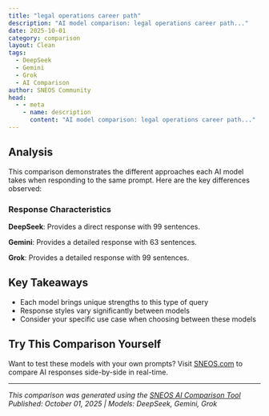 ```yaml
---
title: "legal operations career path"
description: "AI model comparison: legal operations career path..."
date: 2025-10-01
category: comparison
layout: Clean
tags:
  - DeepSeek
  - Gemini
  - Grok
  - AI Comparison
author: SNEOS Community
head:
  - - meta
    - name: description
      content: "AI model comparison: legal operations career path..."
---
```


<ChatComparison
  title="legal operations career path"
  prompt="legal operations career path"
  :responses='{"DeepSeek": "Of course. The legal operations (Legal Ops) career path is one of the most dynamic and in-demand in the modern legal industry. It\u0027s a field that blends business, technology, and law to make legal departments more efficient, data-driven, and strategic.\n\nHere is a comprehensive guide to the Legal Ops career path, from entry-level to leadership.\n\n### What is Legal Operations?\nLegal Operations is a multi-disciplinary function that optimizes the business of law within a corporate legal department. It\u0027s about applying business and management principles to legal practice. The core areas, often defined by the **CLOC (Corporate Legal Operations Consortium) Core 12**, include:\n\n1. **Business Intelligence** (Reporting \u0026 Analytics)\n2. **Financial Management** (Budgeting, E-billing, Vendor Management)\n3. **Technology \u0026 Process Improvement**\n4. **Vendor Management** (Outside Counsel \u0026 Alternative Legal Service Providers)\n5. **Knowledge Management**\n6. **Project \u0026 Program Management**\n7. **Training \u0026 Development**\n8. **Strategic Planning**\n9. **Information Governance \u0026 Records Management**\n10. **Service Delivery Models** (Insourcing/Outsourcing)\n11. **Data Analytics**\n12. **Litigation Support \u0026 E-Discovery**\n\n---\n\n### The Legal Operations Career Ladder\n\n#### Level 1: Entry-Level / Specialist / Coordinator\nThis is the gateway into the profession. Roles are often focused on a specific area of Legal Ops.\n\n* **Sample Titles:** Legal Operations Specialist, Legal Operations Coordinator, E-billing Analyst, Legal Technology Analyst, Vendor Management Coordinator.\n* **Key Responsibilities:**\n * Processing outside counsel invoices in an e-billing system.\n * Providing basic support and training for legal tech tools (e.g., contract management, matter management).\n * Assisting with data entry and report generation.\n * Supporting the vendor onboarding process.\n * Managing the legal department\u0027s knowledge management portal.\n* **Required Skills \u0026 Background:**\n * **Education:** Bachelor\u0027s degree (Business, Finance, IT, Pre-Law are common).\n * **Skills:** Strong Excel skills, attention to detail, problem-solving, communication, ability to learn new software quickly.\n * **Experience:** 0-3 years. Internships in a law firm or corporate legal department are a huge plus.\n\n#### Level 2: Mid-Level / Manager / Analyst\nAt this level, you move from executing tasks to managing processes and small projects.\n\n* **Sample Titles:** Legal Operations Manager, Legal Operations Analyst, Senior Specialist.\n* **Key Responsibilities:**\n * Managing the e-billing system and outside counsel guidelines.\n * Running and analyzing spend reports for leadership.\n * Leading the implementation of a new, small-to-mid-sized legal technology.\n * Developing and improving legal department processes (e.g., NDA workflow, contract lifecycle).\n * Managing relationships with key vendors.\n* **Required Skills \u0026 Background:**\n * **Education:** Bachelor\u0027s degree required. A Master\u0027s (e.g., MBA) or JD can be beneficial.\n * **Skills:** Project management, data analysis, financial acumen, stakeholder management, more advanced tech proficiency.\n * **Experience:** 3-7 years in legal ops or a related field (paralegal, finance, consulting, legal tech sales/support). **Certifications like CLOC\u0027s OPC (Operations Professional Certification) or Project Management Professional (PMP) are highly valuable here.**\n\n#### Level 3: Senior-Level / Director\nThis is a strategic leadership role. You are responsible for the overall Legal Ops function and report directly to the General Counsel or a senior deputy.\n\n* **Sample Titles:** Director of Legal Operations, Head of Legal Operations.\n* **Key Responsibilities:**\n * Developing and executing the legal department\u0027s strategic roadmap.\n * Owning the legal department budget and forecasting.\n * Leading large-scale technology implementations (e.g., CLM, Matter Management).\n * Driving major initiatives like outside counsel panel reviews and AFAs (Alternative Fee Arrangements).\n * Building and managing a Legal Ops team.\n * Presenting to senior leadership and the C-suite on legal department performance.\n* **Required Skills \u0026 Background:**\n * **Education:** Bachelor\u0027s degree is a must. JD, MBA, or other advanced degree is very common.\n * **Skills:** Strategic thinking, executive presence, financial modeling, change management, team leadership, deep expertise across the CLOC Core 12.\n * **Experience:** 8\u002B years in legal ops, with a proven track record of success and team leadership.\n\n#### Level 4: Executive / Vice President\nFound in very large, mature legal departments (often in large multinational corporations).\n\n* **Sample Titles:** Vice President of Legal Operations, Chief of Legal Operations.\n* **Key Responsibilities:**\n * Overseeing a large, global Legal Ops team with multiple managers.\n * Integrating legal operations with broader business operations and corporate strategy.\n * Managing a multi-million or billion-dollar legal budget.\n * Driving innovation and transformation across the entire legal function.\n* **Required Skills \u0026 Background:** A distinguished career in legal ops leadership, with a focus on global scale, innovation, and executive-level influence.\n\n---\n\n### How to Break Into Legal Operations\n\nIf you\u0027re starting from scratch, here\u2019s a potential path:\n\n1. **Get the Foundation:** Obtain a bachelor\u0027s degree in a relevant field.\n2. **Gain Relevant Experience:**\n * **Law Firm Path:** Work as a paralegal, finance/billing analyst, or practice manager. You\u0027ll learn the \u0022business of law\u0022 from the vendor side.\n * **In-House Path:** Start as a paralegal or legal assistant in a corporate legal department and volunteer for ops-related projects (e.g., \u0022Can you help us organize our contract files in SharePoint?\u0022).\n * **Alternative Paths:** Roles in consulting, finance, project management, or legal tech sales/support provide highly transferable skills.\n3. **Network:** Join organizations like **CLOC** and **ACC (Association of Corporate Counsel)**. Attend their events (many have virtual options). Connect with Legal Ops professionals on LinkedIn.\n4. **Upskill:** Develop hard skills in data analytics (Excel, Tableau/Power BI), project management (learn Agile/Scrum), and get familiar with major legal tech platforms.\n5. **Get Certified:** Consider entry-level certifications like the **CLOC OPC** or a project management certification to validate your knowledge.\n\n### Salary Expectations (U.S. Data - Can vary widely by location, company size, and experience)\n\n* **Specialist/Coordinator:** $60,000 - $85,000\n* **Manager/Analyst:** $90,000 - $140,000\n* **Director:** $150,000 - $250,000\u002B\n* **VP/Chief:** $250,000 - $500,000\u002B\n\n### Why Choose a Career in Legal Operations?\n\n* **High Demand:** Companies are increasingly recognizing the need for this function.\n* **Strategic Impact:** You directly influence how a legal department runs and contributes to business goals.\n* **Diverse Work:** No two days are the same. You work on technology, finance, HR, and strategy.\n* **Innovation:** You are at the forefront of transforming the legal industry.\n* **Compensation:** Strong and growing salary bands.\n\nIt\u0027s a rewarding career for those who are process-oriented, tech-savvy, and enjoy solving complex business problems\u2014all without necessarily having to go to law school.", "Gemini": "The legal operations field is relatively new, but rapidly growing, offering diverse career paths for those with a mix of legal, business, and technology skills. Here\u0027s a breakdown of potential career paths within legal operations, from entry-level to senior management:\n\n**I. Entry-Level Positions:**\n\n* **Legal Operations Analyst:** This is often the starting point. Analysts assist with data analysis, reporting, invoice review, vendor management, technology implementation, and project coordination.\n\n* **Legal Operations Specialist:** Similar to an analyst, but may have a more specific focus, such as knowledge management, e-billing, or compliance.\n\n* **Paralegal (with Legal Ops Focus):** Some paralegals transition into legal ops, leveraging their legal knowledge for tasks like contract management, records management, and process improvement.\n\n* **Legal Operations Coordinator:** Supports the legal ops team with administrative tasks, scheduling, communication, and documentation.\n\n**II. Mid-Level Positions:**\n\n* **Legal Operations Manager:** Manages specific areas within legal operations, such as e-billing, vendor management, technology implementation, or project management. Responsibilities include developing and implementing strategies, managing budgets, and supervising junior staff.\n\n* **Senior Legal Operations Analyst:** Leads complex data analysis projects, develops advanced reports, and provides strategic recommendations to improve legal operations efficiency.\n\n* **Legal Project Manager:** Manages complex legal projects, such as litigation, investigations, or compliance initiatives. They are responsible for planning, executing, and monitoring projects to ensure they are completed on time and within budget.\n\n* **Legal Technology Manager:** Focuses on the selection, implementation, and management of legal technology solutions. Works closely with legal teams to identify their technology needs and implement solutions that improve efficiency and productivity.\n\n* **Knowledge Manager:** Develops and maintains a knowledge management system for the legal department, ensuring that legal professionals have access to the information they need. This role involves creating and organizing legal documents, research materials, and best practices.\n\n**III. Senior Management Positions:**\n\n* **Director of Legal Operations:** Leads the legal operations function for a company or organization. They are responsible for developing and implementing a legal operations strategy that aligns with the business goals.\n\n* **Head of Legal Operations:** Similar to a Director, but may have a broader scope of responsibility, including managing multiple legal operations functions.\n\n* **VP of Legal Operations:** A senior leadership role responsible for the overall legal operations strategy and execution. They report directly to the General Counsel and work closely with other senior leaders to ensure that the legal department is aligned with the business goals.\n\n* **Chief of Staff (Legal):** A strategic advisor to the General Counsel. They focus on operational efficiency, cross-functional communication, and implementing strategic initiatives within the legal department. Often a stepping stone to VP-level roles.\n\n**IV. Specialized Paths:**\n\n* **Legal Technology Consultant:** Works for a consulting firm or independently, advising legal departments on technology solutions, implementation strategies, and process improvements.\n\n* **Vendor Management Specialist:** Focuses on managing relationships with external legal vendors, such as law firms, e-discovery providers, and contract attorneys. They are responsible for negotiating contracts, monitoring performance, and ensuring that vendors are meeting the legal department\u0027s needs.\n\n* **Legal Operations Solutions Architect:** Designs and implements technology solutions tailored to the specific needs of legal departments. This role requires a deep understanding of legal processes and technology capabilities.\n\n**Key Skills for Legal Operations Professionals:**\n\n* **Legal Knowledge:** Understanding of legal terminology, processes, and concepts.\n* **Business Acumen:** Understanding of business strategy, finance, and operations.\n* **Project Management:** Ability to plan, execute, and monitor projects.\n* **Data Analysis:** Ability to analyze data and identify trends.\n* **Technology Skills:** Proficiency in legal technology solutions, such as e-billing, contract management, and e-discovery software.\n* **Communication Skills:** Ability to communicate effectively with legal professionals, business leaders, and technology vendors.\n* **Process Improvement:** Ability to identify and implement process improvements to improve efficiency and reduce costs.\n* **Vendor Management:** Ability to manage relationships with external legal vendors.\n* **Problem-Solving:** Ability to identify and solve complex problems.\n* **Leadership:** Ability to lead and motivate teams.\n* **Change Management:** Ability to manage and implement change within the legal department.\n* **Financial Management:** Budgeting, forecasting, and cost management skills.\n\n**Education and Certifications:**\n\n* **Bachelor\u0027s Degree:** A bachelor\u0027s degree in business administration, finance, law, or a related field is typically required for entry-level positions.\n* **Master\u0027s Degree:** A master\u0027s degree in business administration (MBA) or a law degree (JD) can be helpful for advancement.\n* **Legal Operations Certifications:** Organizations like CLOC (Corporate Legal Operations Consortium) offer certifications like the CLOC Core 12 Certification that can enhance your credentials.\n* **Project Management Certifications:** PMP (Project Management Professional) certification is highly valuable.\n* **Process Improvement Certifications:** Lean Six Sigma certifications demonstrate skills in process improvement.\n\n**Factors influencing career path:**\n\n* **Company Size and Structure:** Larger companies often have more specialized legal operations roles and a more defined career path. Smaller companies might require more versatility and offer faster advancement.\n* **Industry:** Some industries (e.g., highly regulated sectors) may have more complex legal operations needs, leading to specialized roles.\n* **Skills and Interests:** Your individual skills and interests will play a significant role in determining your career path. Are you passionate about technology, project management, data analysis, or vendor management?\n* **Networking:** Networking within the legal operations community is crucial for finding opportunities and staying up-to-date on industry trends.\n\n**How to get started:**\n\n* **Gain relevant experience:** Look for internships or entry-level positions in legal departments, law firms, or legal technology companies.\n* **Develop your skills:** Take courses or attend workshops to develop your skills in legal technology, project management, data analysis, and other areas relevant to legal operations.\n* **Network with legal operations professionals:** Attend industry events, join online forums, and connect with people in the field on LinkedIn.\n* **Highlight your skills:** Tailor your resume and cover letter to emphasize your relevant skills and experience. Use keywords that are commonly used in legal operations job descriptions.\n\nBy developing the right skills and gaining relevant experience, you can build a rewarding career in legal operations and help legal departments become more efficient, effective, and strategic.\n", "Grok": "A career in **legal operations** is a growing field that focuses on improving the efficiency, effectiveness, and value of legal services within organizations. Legal operations professionals work at the intersection of law, business, and technology, often managing processes, implementing tools, and driving strategic initiatives for legal departments or law firms. Below is an overview of the career path, key roles, skills, and steps to enter and advance in this field.\n\n---\n\n### **What is Legal Operations?**\nLegal operations (often abbreviated as \u0022Legal Ops\u0022) involves managing the business side of legal practice. This includes optimizing workflows, managing budgets, leveraging technology (like eDiscovery or contract management software), improving client service delivery, and ensuring compliance. Legal operations professionals often work in corporate in-house legal departments, law firms, or consulting roles to streamline legal processes and reduce costs.\n\n---\n\n### **Career Path in Legal Operations**\nThe career path in legal operations can vary depending on your background, skills, and goals. Here\u0027s a typical progression with associated roles:\n\n#### **1. Entry-Level Roles**\nThese roles are often a starting point for individuals entering legal operations, particularly those without a legal background.\n- **Legal Operations Coordinator/Assistant**:\n - Responsibilities: Support administrative tasks, coordinate projects, manage legal tech tools, assist with billing, and handle data entry.\n - Skills Needed: Organization, communication, basic project management, familiarity with legal processes.\n - Qualifications: Bachelor\u2019s degree (any field) or equivalent experience in a legal or administrative role.\n- **Paralegal or Legal Assistant (Transition Role)**:\n - Many paralegals transition into legal ops by taking on operational or technology-focused tasks within a legal team.\n - Skills Needed: Legal research, document management, understanding of law firm or in-house workflows.\n\n#### **2. Mid-Level Roles**\nThese roles involve more responsibility, including managing projects, implementing technology, and collaborating with legal and business teams.\n- **Legal Operations Specialist/Analyst**:\n - Responsibilities: Analyze legal department spend, manage vendor relationships, implement process improvements, and support technology adoption.\n - Skills Needed: Data analysis, project management, familiarity with legal tech (e.g., CLM software, eBilling tools), stakeholder communication.\n - Qualifications: Bachelor\u2019s degree, 2-5 years of relevant experience (legal or operations background).\n- **Legal Technology Specialist**:\n - Responsibilities: Focus on implementing and managing legal tech solutions like document automation, eDiscovery, or matter management systems.\n - Skills Needed: Technical aptitude, problem-solving, and knowledge of legal workflows.\n - Qualifications: Experience with legal software or IT, often paired with a legal or business background.\n\n#### **3. Senior-Level Roles**\nThese roles involve strategic oversight and leadership within legal operations, often reporting to the General Counsel or Chief Legal Officer.\n- **Legal Operations Manager**:\n - Responsibilities: Oversee legal department operations, manage budgets, lead process improvement initiatives, and align legal ops with business goals.\n - Skills Needed: Leadership, strategic planning, financial acumen, change management.\n - Qualifications: 5-8\u002B years of experience in legal ops or related fields, often with a JD, MBA, or equivalent.\n- **Director of Legal Operations**:\n - Responsibilities: Develop long-term legal ops strategy, manage a team of ops professionals, drive innovation through technology, and ensure efficiency across the legal function.\n - Skills Needed: Executive communication, cross-functional collaboration, deep legal tech expertise.\n - Qualifications: 8-10\u002B years of experience, advanced degree (JD/MBA often preferred), proven leadership track record.\n\n#### **4. Executive Roles**\nAt the highest level, legal operations professionals may lead the transformation of legal services across an organization.\n- **Chief Legal Operations Officer (CLOO)** or **Head of Legal Operations**:\n - Responsibilities: Serve as a strategic advisor to the General Counsel, oversee all legal ops functions, and integrate legal with broader business objectives.\n - Skills Needed: Visionary leadership, business acumen, ability to drive cultural change.\n - Qualifications: 10-15\u002B years of experience, often with a JD or MBA, and extensive industry knowledge.\n\n---\n\n### **Key Skills for a Legal Operations Career**\nTo succeed in legal operations, you\u2019ll need a mix of technical, business, and interpersonal skills:\n- **Project Management**: Ability to oversee multiple initiatives and drive process improvements (certifications like PMP or Agile can help).\n- **Data Analysis**: Proficiency with data to track metrics, manage budgets, and measure performance (tools like Excel, Tableau, or Power BI).\n- **Legal Technology**: Familiarity with tools such as contract lifecycle management (CLM), eDiscovery (e.g., Relativity), or matter management software.\n- **Financial Acumen**: Understanding of budgeting, forecasting, and cost management for legal services.\n- **Communication and Change Management**: Ability to work with lawyers, executives, and cross-functional teams to implement new processes or tools.\n- **Legal Knowledge**: While not always required, understanding legal processes, workflows, and terminology is a significant advantage (especially for those without a JD).\n\n---\n\n### **Educational Background and Certifications**\nWhile there\u2019s no single path to a legal operations career, certain qualifications can help:\n- **Bachelor\u2019s Degree**: Common fields include business administration, law, finance, or technology. Many enter from diverse backgrounds.\n- **Advanced Degrees (Optional)**:\n - **Juris Doctor (JD)**: Useful for roles requiring deep legal knowledge, but not always necessary. Many JDs transition to legal ops from traditional legal roles.\n - **MBA**: Helpful for strategic and business-focused positions, especially at senior levels.\n- **Certifications**:\n - **Certified Legal Operations Professional (CLOP)**: Offered by the Corporate Legal Operations Consortium (CLOC), this certification validates expertise in legal ops.\n - **Project Management Professional (PMP)**: Demonstrates project management skills.\n - **Six Sigma or Lean**: Focuses on process improvement methodologies.\n - **Legal Tech Certifications**: Specific certifications for tools like Relativity or CLM platforms can be beneficial.\n\n---\n\n### **How to Enter a Legal Operations Career**\n1. **Gain Relevant Experience**:\n - Start in a related role like paralegal, legal assistant, or business operations in a law firm or corporate legal department.\n - Look for administrative or coordinator positions that expose you to legal workflows and technology.\n2. **Develop Key Skills**:\n - Learn legal tech tools, project management methodologies, and data analysis through online courses (e.g., Coursera, Udemy) or on-the-job training.\n - Build soft skills like communication and stakeholder management.\n3. **Network in the Industry**:\n - Join organizations like the **Corporate Legal Operations Consortium (CLOC)** or the **Association of Corporate Counsel (ACC)** to connect with professionals and access resources.\n - Attend legal ops conferences, webinars, or local meetups.\n4. **Leverage Transferable Skills**:\n - If you\u2019re coming from a non-legal background (e.g., business operations, IT, or finance), highlight transferable skills like process optimization or technology implementation.\n5. **Pursue Entry-Level Roles**:\n - Apply for positions like Legal Operations Coordinator or Specialist. Tailor your resume to emphasize relevant skills and experiences.\n\n---\n\n### **Industries and Employers**\nLegal operations roles are found in various settings, including:\n- **Corporate In-House Legal Departments**: Large companies (e.g., tech, finance, healthcare) often have dedicated legal ops teams to manage their legal functions.\n- **Law Firms**: Some firms employ legal ops professionals to improve client service delivery and internal efficiency.\n- **Legal Tech Companies**: Firms like Relativity, Ironclad, or DocuSign hire ops professionals to consult with clients or develop solutions.\n- **Consulting Firms**: Companies like Deloitte or EY offer legal operations consulting services to help organizations transform their legal functions.\n\n---\n\n### **Challenges and Opportunities**\n- **Challenges**:\n - Resistance to change from traditional legal teams who may be unfamiliar with ops practices.\n - Balancing legal expertise with business and tech skills.\n - Staying updated on rapidly evolving legal technology.\n- **Opportunities**:\n - High demand for legal ops professionals as organizations seek cost-effective legal services.\n - Opportunity to shape the future of legal practice through innovation and technology.\n - Potential for rapid career growth, especially in tech-savvy organizations.\n\n---\n\n### **Salary Expectations**\nSalaries in legal operations vary by location, experience, and organization size. According to sources like Glassdoor and Salary.com (as of 2023):\n- **Legal Operations Coordinator**: $50,000\u2013$70,000/year (entry-level)\n- **Legal Operations Specialist/Analyst**: $70,000\u2013$100,000/year (mid-level)\n- **Legal Operations Manager**: $100,000\u2013$150,000/year (senior-level)\n- **Director of Legal Operations**: $150,000\u2013$200,000\u002B/year (executive-level)\n\nBonuses and equity may be offered, especially in corporate or tech environments.\n\n---\n\n### **Final Tips for Aspiring Legal Operations Professionals**\n- Stay curious and adaptable; the field evolves quickly with new technologies and practices.\n- Build a strong network through CLOC, ACC, or LinkedIn to learn from peers and find mentors.\n- Focus on measurable impact in your roles (e.g., cost savings, process improvements) to demonstrate value.\n- Consider starting in a related field (e.g., paralegal, business ops) if direct entry into legal ops is challenging.\n\nA career in legal operations offers a dynamic and rewarding path for those who enjoy blending law, business, and technology. With the right skills and persistence, you can build a successful and impactful career in this emerging field. If you have specific questions or want advice tailored to your background, let me know!"}' 
  published-date="21:50"
/>

## Analysis

This comparison demonstrates the different approaches each AI model takes when responding to the same prompt. Here are the key differences observed:

### Response Characteristics

**DeepSeek**: Provides a direct response with 99 sentences. 

**Gemini**: Provides a detailed response with 63 sentences. 

**Grok**: Provides a detailed response with 99 sentences. 

## Key Takeaways

- Each model brings unique strengths to this type of query
- Response styles vary significantly between models
- Consider your specific use case when choosing between these models

## Try This Comparison Yourself

Want to test these models with your own prompts? Visit [SNEOS.com](https://sneos.com) to compare AI responses side-by-side in real-time.

---

*This comparison was generated using the [SNEOS AI Comparison Tool](https://sneos.com)*
*Published: October 01, 2025 | Models: DeepSeek, Gemini, Grok*
